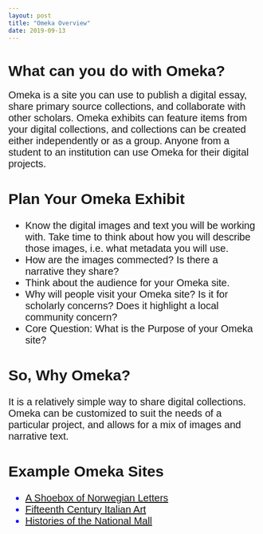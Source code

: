 ```yaml
---
layout: post
title: "Omeka Overview"
date: 2019-09-13
---
```

<html>
<body>
  <h1 style="font-family:Arial;font-size:30px;strong;">What can you do with Omeka?</h1>
    <p style="font-family:Arial;font-size:20px;">Omeka is a site you can use to publish a digital essay, share primary source collections, and collaborate with other scholars. Omeka exhibits can feature items from your digital collections, and collections can be created either independently or as a group. Anyone from a student to an institution can use Omeka for their digital projects.</p>
  <h2 style="font-family:Arial;font-size:30px;strong;">Plan Your Omeka Exhibit</h2>
    <p >
      <ul style="font-family:Arial;font-size:20px;">
        <li>Know the digital images and text you will be working with. Take time to think about how you will describe those images, i.e. what metadata you will use.</li>
        <li>How are the images commected? Is there a narrative they share?</li>
        <li>Think about the audience for your Omeka site.</li>
        <li>Why will people visit your Omeka site? Is it for scholarly concerns? Does it highlight a local community concern?</li>
        <li>Core Question: What is the Purpose of your Omeka site?</li>
      </ul>
    </p>
  <h2 style="font-family:Arial;font-size:30px;strong;">So, Why Omeka?</h2>
    <p style="font-family:Arial;font-size:20px;">It is a relatively simple way to share digital collections. Omeka can be customized to suit the needs of a particular project, and allows for a mix of images and narrative text.</p>
  <h2 style="font-family:Arial;font-size:30px;strong">Example Omeka Sites</h2>
    <ul style="font-family:Arial;font-size:20px;color:blue;">
      <li><a href="http://huginn.net/shoebox/letters/">A Shoebox of Norwegian Letters</a></li>
      <li><a href="http://www.quattrocentoitalia.artinterp.org/omeka/">Fifteenth Century Italian Art</a></li>
      <li><a href="http://mallhistory.org/">Histories of the National Mall</a></li>
    </ul>
</body>
</html>
